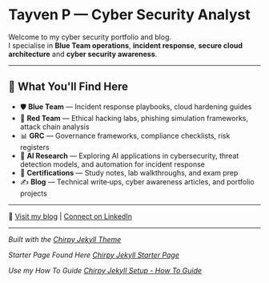 # Tayven P — Cyber Security Analyst

Welcome to my cyber security portfolio and blog.  
I specialise in **Blue Team operations**, **incident response**, **secure cloud architecture** and **cyber security awareness**.  

---

## 📂 What You'll Find Here
- 🛡 **Blue Team** — Incident response playbooks, cloud hardening guides
- 🎯 **Red Team** — Ethical hacking labs, phishing simulation frameworks, attack chain analysis
- 📊 **GRC** — Governance frameworks, compliance checklists, risk registers
- 🤖 **AI Research** — Exploring AI applications in cybersecurity, threat detection models, and automation for incident response
- 📜 **Certifications** — Study notes, lab walkthroughs, and exam prep
- ✍ **Blog** — Technical write‑ups, cyber awareness articles, and portfolio projects

---

🔗 [Visit my blog](https://tayvenp.github.io) | [Connect on LinkedIn](https://linkedin.com/in/yourprofile)

---


*Built with the [Chirpy Jekyll Theme](https://github.com/cotes2020/jekyll-theme-chirpy)*

*Starter Page Found Here [Chirpy Jekyll Starter Page](https://github.com/cotes2020/chirpy-starter)*

*Use my How To Guide [Chirpy Jekyll Setup - How To Guide](https://tayvenp.github.io/posts/chirpy/)*


<!-- 
*Built with the [Chirpy Jekyll Theme](https://github.com/cotes2020/jekyll-theme-chirpy)*

## Chirpy Starter

[![Gem Version](https://img.shields.io/gem/v/jekyll-theme-chirpy)][gem]&nbsp;
[![GitHub license](https://img.shields.io/github/license/cotes2020/chirpy-starter.svg?color=blue)][mit]
@@ -41,3 +65,5 @@ This work is published under [MIT][mit] License.
[chirpy]: https://github.com/cotes2020/jekyll-theme-chirpy/
[CD]: https://en.wikipedia.org/wiki/Continuous_deployment
[mit]: https://github.com/cotes2020/chirpy-starter/blob/master/LICENSE

## Chirpy Starter



When installing the [**Chirpy**][chirpy] theme through [RubyGems.org][gem], Jekyll can only read files in the folders
`_data`, `_layouts`, `_includes`, `_sass` and `assets`, as well as a small part of options of the `_config.yml` file
from the theme's gem. If you have ever installed this theme gem, you can use the command
`bundle info --path jekyll-theme-chirpy` to locate these files.

The Jekyll team claims that this is to leave the ball in the user’s court, but this also results in users not being
able to enjoy the out-of-the-box experience when using feature-rich themes.

To fully use all the features of **Chirpy**, you need to copy the other critical files from the theme's gem to your
Jekyll site. The following is a list of targets:

```shell
.
├── _config.yml
├── _plugins
├── _tabs
└── index.html
```

To save you time, and also in case you lose some files while copying, we extract those files/configurations of the
latest version of the **Chirpy** theme and the [CD][CD] workflow to here, so that you can start writing in minutes.

## Usage

Check out the [theme's docs](https://github.com/cotes2020/jekyll-theme-chirpy/wiki).

## Contributing

This repository is automatically updated with new releases from the theme repository. If you encounter any issues or want to contribute to its improvement, please visit the [theme repository][chirpy] to provide feedback.

## License

This work is published under [MIT][mit] License.

[gem]: https://rubygems.org/gems/jekyll-theme-chirpy
[chirpy]: https://github.com/cotes2020/jekyll-theme-chirpy/
[CD]: https://en.wikipedia.org/wiki/Continuous_deployment
[mit]: https://github.com/cotes2020/chirpy-starter/blob/master/LICENSE

-->
